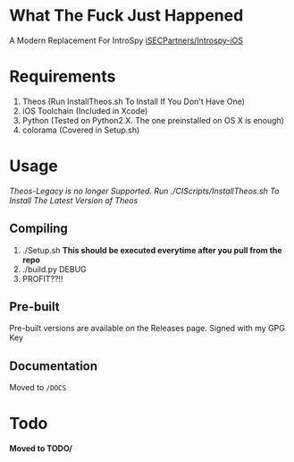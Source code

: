# What The Fuck Just Happened

A Modern Replacement For IntroSpy [iSECPartners/Introspy-iOS][1]

# Requirements
1.  Theos (Run InstallTheos.sh To Install If You Don't Have One)
2.  iOS Toolchain (Included in Xcode)
3.  Python (Tested on Python2.X. The one preinstalled on OS X is enough)
4.  colorama (Covered in Setup.sh)


# Usage

*Theos-Legacy is no longer Supported. Run ./CIScripts/InstallTheos.sh To Install The Latest Version of Theos*

## Compiling

1.	./Setup.sh **This should be executed everytime after you pull from the repo**
2.	./build.py DEBUG
3.	PROFIT??!!

## Pre-built
Pre-built versions are available on the Releases page. Signed with my GPG Key

## Documentation 
Moved to ``/DOCS``

# Todo

**Moved to TODO/**

[1]:	https://github.com/iSECPartners/Introspy-iOS
[2]:	https://github.com/Naville/MinusBlock
